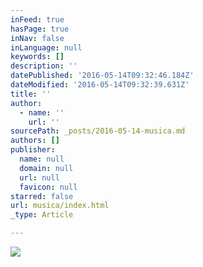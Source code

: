 ```yaml
---
inFeed: true
hasPage: true
inNav: false
inLanguage: null
keywords: []
description: ''
datePublished: '2016-05-14T09:32:46.184Z'
dateModified: '2016-05-14T09:32:39.631Z'
title: ''
author:
  - name: ''
    url: ''
sourcePath: _posts/2016-05-14-musica.md
authors: []
publisher:
  name: null
  domain: null
  url: null
  favicon: null
starred: false
url: musica/index.html
_type: Article

---
```

![](https://s3-us-west-2.amazonaws.com/the-grid-img/p/1f48961dd62a8aec809ec2d8de2131d91e6b3e05.jpg)